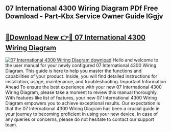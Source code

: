 ## 07 International 4300 Wiring Diagram PDf Free Download - Part-Kbx Service Owner Guide IGgjv

# <h2><a href="http://dfhmxxb.blite.top/?on=07+International+4300+Wiring+Diagram">🔗Download New 👉🔴 07 International 4300 Wiring Diagram</a></h2>

[![07 International 4300 Wiring Diagram download](https://i.imgur.com/lujVjoI.png)](http://dfhmxxb.blite.top/?on=07+International+4300+Wiring+Diagram)
Hello and welcome to the user manual for your newly configured 07 International 4300 Wiring Diagram. This guide is here to help you master the functions and capabilities of your product. Inside, you will find detailed instructions for installation, usage, maintenance, and troubleshooting. Important Information Ahead To ensure the best experience with your new 07 International 4300 Wiring Diagram, please take a moment to review this manual thoroughly. With features like list of features, your new 07 International 4300 Wiring Diagram empowers you to achieve exceptional results. Our expectation is that the 07 International 4300 Wiring Diagram has been a crucial guide in your journey to becoming proficient in using your new device. In case of any queries or concerns, please do not hesitate to contact our support team.
